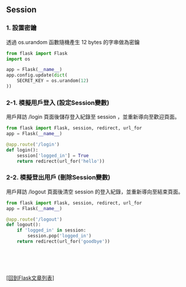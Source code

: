 ## Session

### 1. 設置密鑰
透過 os.urandom 函數隨機產生 12 bytes 的字串做為密鑰
```python
from flask import Flask
import os

app = Flask(__name__)
app.config.update(dict(
    SECRET_KEY = os.urandom(12)
))
```

### 2-1. 模擬用戶登入 (設定Session變數)
用戶拜訪 /login 頁面後儲存登入紀錄至 session ，並重新導向至歡迎頁面。
```python
from flask import Flask, session, redirect, url_for
app = Flask(__name__)

@app.route('/login')
def login():
    session['logged_in'] = True
    return redirect(url_for('hello'))
```

### 2-2. 模擬登出用戶 (刪除Session變數)
用戶拜訪 /logout 頁面後清空 session 的登入紀錄，並重新導向至結束頁面。
```python
from flask import Flask, session, redirect, url_for
app = Flask(__name__)

@app.route('/logout')
def logout():
    if 'logged_in' in session:
        session.pop('logged_in')
    return redirect(url_for('goodbye'))
```

<br/><br/><br/>

[[回到Flask文章列表]](index.md)  
